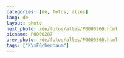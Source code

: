 ```yaml
---
categories: [de, fotos, alles]
lang: de
layout: photo
next_photo: /de/fotos/alles/P0000269.html
picname: P0000287
prev_photo: /de/fotos/alles/P0000360.html
tags: ["K\xF6cherbaum"]
---
```

